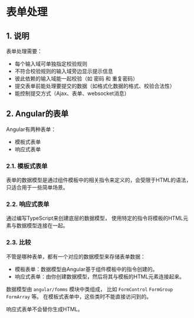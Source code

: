  # 表单处理

## 1. 说明

表单处理需要：
* 每个输入域可单独指定校验规则
* 不符合校验规则的输入域旁边显示提示信息
* 彼此依赖的输入域能一起校验（如 密码 和 重复密码）
* 提交表单前能处理要提交的数据（如格式化数据的格式、校验合法性）
* 能控制提交方式（Ajax、表单、websocket消息）

## 2. Angular的表单

Angular有两种表单：
* 模板式表单
* 响应式表单

### 2.1. 模板式表单

表单的数据模型是通过组件模板中的相关指令来定义的，会受限于HTML的语法，
只适合用于一些简单场景。

### 2.2. 响应式表单

通过编写TypeScript来创建底层的数据模型，
使用特定的指令将模板的HTML元素与数据模型连接在一起。

### 2.3. 比较

不管是哪种表单，都有一个对应的数据模型来存储表单数据：
* 模板表单：数据模型由Angular基于组件模板中的指令创建的。
* 响应式表单：由你创建数据模型，然后将其与模板的HTML元素连接起来。

数据模型由 `angular/fomms` 模块中类组成，
比如 `FormControl` `FormGroup` `FormArray` 等。
在模板式表单中，这些类时不能直接访问到的。

响应式表单不会替你生成HTML。
